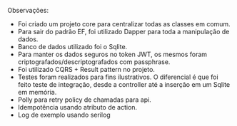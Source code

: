 Observações:

- Foi criado um projeto core para centralizar todas as classes em comum.
- Para sair do padrão EF, foi utilizado Dapper para toda a manipulação de dados.
- Banco de dados utilizado foi o Sqlite.
- Para manter os dados seguros no token JWT, os mesmos foram criptografados/descriptografados com passphrase.
- Foi utilizado CQRS + Result pattern no projeto.
- Testes foram realizados para fins ilustrativos. O diferencial é que foi feito teste de integração, desde a controller até a inserção em um Sqlite em memória.
- Polly para retry policy de chamadas para api.
- Idempotência usando atributo de action.
- Log de exemplo usando serilog

